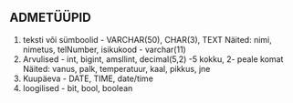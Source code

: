 ## ADMETÜÜPID
1. teksti või sümboolid - VARCHAR(50), CHAR(3), TEXT
Näited: nimi, nimetus, telNumber, isikukood - varchar(11)
2. Arvulised - int, bigint, amsllint, decimal(5,2) -5 kokku, 2- peale komat
Näited: vanus, palk, temperatuur, kaal, pikkus, jne
3. Kuupäeva - DATE, TIME, date/time
4. loogilised - bit, bool, boolean
